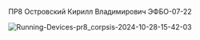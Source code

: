 ПР8 
Островский Кирилл Владимирович ЭФБО-07-22

![Running-Devices-pr8_corpsis-2024-10-28-15-42-03](https://github.com/user-attachments/assets/d7e83c4f-0e90-4347-8624-1a4e738cbc4c)
